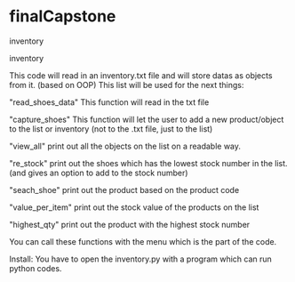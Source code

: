 # finalCapstone
inventory

inventory

This code will read in an inventory.txt file and will store datas as objects from it. (based on OOP) This list will be used for the next things:

"read_shoes_data" This function will read in the txt file

"capture_shoes" This function will let the user to add a new product/object to the list or inventory (not to the .txt file, just to the list)

"view_all" print out all the objects on the list on a readable way.

"re_stock" print out the shoes which has the lowest stock number in the list. (and gives an option to add to the stock number)

"seach_shoe" print out the product based on the product code

"value_per_item" print out the stock value of the products on the list

"highest_qty" print out the product with the highest stock number

You can call these functions with the menu which is the part of the code.

Install: You have to open the inventory.py with a program which can run python codes.
